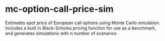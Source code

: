 # mc-option-call-price-sim
Estimates spot price of European call options using Monte Carlo simulation. Includes a built in Black-Scholes pricing function for use as a benchmark, and generates simulations with n number of scenarios
